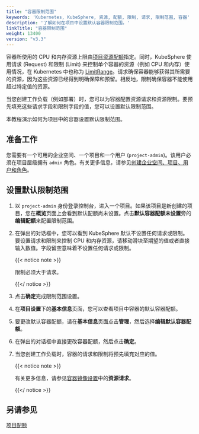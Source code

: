 ```yaml
---
title: "容器限制范围"
keywords: 'Kubernetes, KubeSphere, 资源, 配额, 限制, 请求, 限制范围, 容器'
description: '了解如何在项目中设置默认容器限制范围。'
linkTitle: "容器限制范围"
weight: 13400
version: "v3.3"
---
```


容器所使用的 CPU 和内存资源上限由[项目资源配额](../../workspace-administration/project-quotas/)指定。同时，KubeSphere 使用请求 (Request) 和限制 (Limit) 来控制单个容器的资源（例如 CPU 和内存）使用情况，在 Kubernetes 中也称为 [LimitRange](https://kubernetes.io/zh/docs/concepts/policy/limit-range/)。请求确保容器能够获得其所需要的资源，因为这些资源已经得到明确保障和预留。相反地，限制确保容器不能使用超过特定值的资源。

当您创建工作负载（例如部署）时，您可以为容器配置资源请求和资源限制。要预先填充这些请求字段和限制字段的值，您可以设置默认限制范围。

本教程演示如何为项目中的容器设置默认限制范围。

## 准备工作

您需要有一个可用的企业空间、一个项目和一个用户 (`project-admin`)。该用户必须在项目层级拥有 `admin` 角色。有关更多信息，请参见[创建企业空间、项目、用户和角色](../../quick-start/create-workspace-and-project/)。

## 设置默认限制范围

1. 以 `project-admin` 身份登录控制台，进入一个项目。如果该项目是新创建的项目，您在**概览**页面上会看到默认配额尚未设置。点击**默认容器配额未设置**旁的**编辑配额**来配置限制范围。

2. 在弹出的对话框中，您可以看到 KubeSphere 默认不设置任何请求或限制。要设置请求和限制来控制 CPU 和内存资源，请移动滑块至期望的值或者直接输入数值。字段留空意味着不设置任何请求或限制。

   {{< notice note >}}

   限制必须大于请求。

   {{</ notice >}} 

3. 点击**确定**完成限制范围设置。

4. 在**项目设置**下的**基本信息**页面，您可以查看项目中容器的默认容器配额。

5. 要更改默认容器配额，请在**基本信息**页面点击**管理**，然后选择**编辑默认容器配额**。

6. 在弹出的对话框中直接更改容器配额，然后点击**确定**。

7. 当您创建工作负载时，容器的请求和限制将预先填充对应的值。

   {{< notice note >}}

   有关更多信息，请参见[容器镜像设置](../../project-user-guide/application-workloads/container-image-settings/)中的**资源请求**。

   {{</ notice >}}

## 另请参见

[项目配额](../../workspace-administration/project-quotas/)